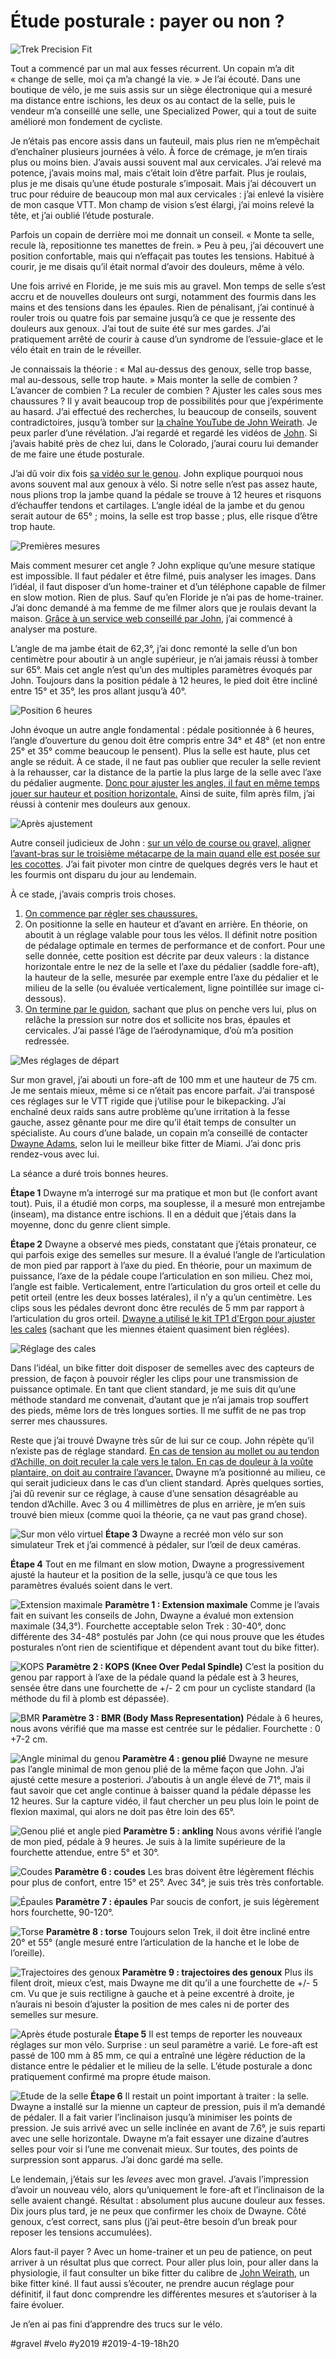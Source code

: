 # Étude posturale : payer ou non  ?

![Trek Precision Fit](_i/P1090329.webp)

Tout a commencé par un mal aux fesses récurrent. Un copain m’a dit « change de selle, moi ça m’a changé la vie. » Je l’ai écouté. Dans une boutique de vélo, je me suis assis sur un siège électronique qui a mesuré ma distance entre ischions, les deux os au contact de la selle, puis le vendeur m’a conseillé une selle, une Specialized Power, qui a tout de suite amélioré mon fondement de cycliste.

Je n’étais pas encore assis dans un fauteuil, mais plus rien ne m’empêchait d’enchaîner plusieurs journées à vélo. À force de crémage, je m’en tirais plus ou moins bien. J’avais aussi souvent mal aux cervicales. J’ai relevé ma potence, j’avais moins mal, mais c’était loin d’être parfait. Plus je roulais, plus je me disais qu’une étude posturale s’imposait. Mais j’ai découvert un truc pour réduire de beaucoup mon mal aux cervicales : j’ai enlevé la visière de mon casque VTT. Mon champ de vision s’est élargi, j’ai moins relevé la tête, et j’ai oublié l’étude posturale.

Parfois un copain de derrière moi me donnait un conseil. « Monte ta selle, recule là, repositionne tes manettes de frein. » Peu à peu, j’ai découvert une position confortable, mais qui n’effaçait pas toutes les tensions. Habitué à courir, je me disais qu’il était normal d’avoir des douleurs, même à vélo.

Une fois arrivé en Floride, je me suis mis au gravel. Mon temps de selle s’est accru et de nouvelles douleurs ont surgi, notamment des fourmis dans les mains et des tensions dans les épaules. Rien de pénalisant, j’ai continué à rouler trois ou quatre fois par semaine jusqu’à ce que je ressente des douleurs aux genoux. J’ai tout de suite été sur mes gardes. J’ai pratiquement arrêté de courir à cause d’un syndrome de l’essuie-glace et le vélo était en train de le réveiller.

Je connaissais la théorie : « Mal au-dessus des genoux, selle trop basse, mal au-dessous, selle trop haute. » Mais monter la selle de combien ? L’avancer de combien ? La reculer de combien ? Ajuster les cales sous mes chaussures ? Il y avait beaucoup trop de possibilités pour que j’expérimente au hasard. J’ai effectué des recherches, lu beaucoup de conseils, souvent contradictoires, jusqu’à tomber sur [la chaîne YouTube de John Weirath](https://www.youtube.com/channel/UCr43Lgwqryq_QM00L1xJb4A). Je peux parler d’une révélation. J’ai regardé et regardé les vidéos de [John](https://bikefitadviser.com). Si j’avais habité près de chez lui, dans le Colorado, j’aurai couru lui demander de me faire une étude posturale.

J’ai dû voir dix fois [sa vidéo sur le genou](https://www.youtube.com/watch?v=S7HE4ogNlbY). John explique pourquoi nous avons souvent mal aux genoux à vélo. Si notre selle n’est pas assez haute, nous plions trop la jambe quand la pédale se trouve à 12 heures et risquons d’échauffer tendons et cartilages. L’angle idéal de la jambe et du genou serait autour de 65° ; moins, la selle est trop basse ; plus, elle risque d’être trop haute.

![Premières mesures](_i/bikeFit-Diverge-Standard-12hplus.webp)

Mais comment mesurer cet angle ? John explique qu’une mesure statique est impossible. Il faut pédaler et être filmé, puis analyser les images. Dans l’idéal, il faut disposer d’un home-trainer et d’un téléphone capable de filmer en slow motion. Rien de plus. Sauf qu’en Floride je n’ai pas de home-trainer. J’ai donc demandé à ma femme de me filmer alors que je roulais devant la maison. [Grâce à un service web conseillé par John](https://www.motionysis.com/video/), j’ai commencé à analyser ma posture.

L’angle de ma jambe était de 62,3°, j’ai donc remonté la selle d’un bon centimètre pour aboutir à un angle supérieur, je n’ai jamais réussi à tomber sur 65°. Mais cet angle n’est qu’un des multiples paramètres évoqués par John. Toujours dans la position pédale à 12 heures, le pied doit être incliné entre 15° et 35°, les pros allant jusqu’à 40°.

![Position 6 heures](_i/bikeFit-Diverge-plus10-6hplusbis.webp)

John évoque un autre angle fondamental : pédale positionnée à 6 heures, l’angle d’ouverture du genou doit être compris entre 34° et 48° (et non entre 25° et 35° comme beaucoup le pensent). Plus la selle est haute, plus cet angle se réduit. À ce stade, il ne faut pas oublier que reculer la selle revient à la rehausser, car la distance de la partie la plus large de la selle avec l’axe du pédalier augmente. [Donc pour ajuster les angles, il faut en même temps jouer sur hauteur et position horizontale.](https://www.youtube.com/watch?v=SZhWVZq2qUc&t=) Ainsi de suite, film après film, j’ai réussi à contenir mes douleurs aux genoux.

![Après ajustement](_i/bikeFit-Diverge-plus7-12hplus.webp)

Autre conseil judicieux de John : [sur un vélo de course ou gravel, aligner l’avant-bras sur le troisième métacarpe de la main quand elle est posée sur les cocottes](https://www.youtube.com/watch?v=O9jq4WBrKOY). J’ai fait pivoter mon cintre de quelques degrés vers le haut et les fourmis ont disparu du jour au lendemain.

À ce stade, j’avais compris trois choses.

1. [On commence par régler ses chaussures.](https://blog.bikefit.com/how-to-fit-a-road-bicycle/)
2. On positionne la selle en hauteur et d’avant en arrière. En théorie, on aboutit à un réglage valable pour tous les vélos. Il définit notre position de pédalage optimale en termes de performance et de confort. Pour une selle donnée, cette position est décrite par deux valeurs : la distance horizontale entre le nez de la selle et l’axe du pédalier (saddle fore-aft), la hauteur de la selle, mesurée par exemple entre l’axe du pédalier et le milieu de la selle (ou évaluée verticalement, ligne pointillée sur image ci-dessous).
3. [On termine par le guidon](https://www.youtube.com/watch?v=TQ34hed0qBw), sachant que plus on penche vers lui, plus on relâche la pression sur notre dos et sollicite nos bras, épaules et cervicales. J’ai passé l’âge de l’aérodynamique, d’où m’a position redressée.

![Mes réglages de départ](_i/diverge01.webp)

Sur mon gravel, j’ai abouti un fore-aft de 100 mm et une hauteur de 75 cm. Je me sentais mieux, même si ce n’était pas encore parfait. J’ai transposé ces réglages sur le VTT rigide que j’utilise pour le bikepacking. J’ai enchaîné deux raids sans autre problème qu’une irritation à la fesse gauche, assez gênante pour me dire qu’il était temps de consulter un spécialiste. Au cours d’une balade, un copain m’a conseillé de contacter [Dwayne Adams](https://www.instagram.com/citybikesdwayne/), selon lui le meilleur bike fitter de Miami. J’ai donc pris rendez-vous avec lui.

La séance a duré trois bonnes heures.

**Étape 1** Dwayne m’a interrogé sur ma pratique et mon but (le confort avant tout). Puis, il a étudié mon corps, ma souplesse, il a mesuré mon entrejambe (inseam), ma distance entre ischions. Il en a déduit que j’étais dans la moyenne, donc du genre client simple.

**Étape 2** Dwayne a observé mes pieds, constatant que j’étais pronateur, ce qui parfois exige des semelles sur mesure. Il a évalué l’angle de l’articulation de mon pied par rapport à l’axe du pied. En théorie, pour un maximum de puissance, l’axe de la pédale coupe l’articulation en son milieu. Chez moi, l’angle est faible. Verticalement, entre l’articulation du gros orteil et celle du petit orteil (entre les deux bosses latérales), il n’y a qu’un centimètre. Les clips sous les pédales devront donc être reculés de 5 mm par rapport à l’articulation du gros orteil. [Dwayne a utilisé le kit TP1 d’Ergon pour ajuster les cales](http://www.ergon-bike.com/en/product.html?a=bikefitting&w=mountain#tp-series) (sachant que les miennes étaient quasiment bien réglées).

![Réglage des cales](_i/pedalforeaft.webp)

Dans l’idéal, un bike fitter doit disposer de semelles avec des capteurs de pression, de façon à pouvoir régler les clips pour une transmission de puissance optimale. En tant que client standard, je me suis dit qu’une méthode standard me convenait, d’autant que je n’ai jamais trop souffert des pieds, même lors de très longues sorties. Il me suffit de ne pas trop serrer mes chaussures.

Reste que j’ai trouvé Dwayne très sûr de lui sur ce coup. John répète qu’il n’existe pas de réglage standard. [En cas de tension au mollet ou au tendon d’Achille, on doit reculer la cale vers le talon. En cas de douleur à la voûte plantaire, on doit au contraire l’avancer.](https://blog.bikefit.com/how-to-fit-a-road-bicycle/) Dwayne m’a positionné au milieu, ce qui serait judicieux dans le cas d’un client standard. Après quelques sorties, j’ai dû revenir sur ce réglage, à cause d’une sensation désagréable au tendon d’Achille. Avec 3 ou 4 millimètres de plus en arrière, je m’en suis trouvé bien mieux (comme quoi la théorie, ça ne vaut pas grand chose).

![Sur mon vélo virtuel](_i/citybikesdwayne_1555500651_3.webp)
**Étape 3** Dwayne a recréé mon vélo sur son simulateur Trek et j’ai commencé à pédaler, sur l’œil de deux caméras.

**Étape 4** Tout en me filmant en slow motion, Dwayne a progressivement ajusté la hauteur et la position de la selle, jusqu’à ce que tous les paramètres évalués soient dans le vert.

![Extension maximale](_i/extensionmax.webp)
**Paramètre 1 : Extension maximale** Comme je l’avais fait en suivant les conseils de John, Dwayne a évalué mon extension maximale (34,3°). Fourchette acceptable selon Trek : 30-40°, donc différente des 34-48° postulés par John (ce qui nous prouve que les études posturales n’ont rien de scientifique et dépendent avant tout du bike fitter).

![KOPS](_i/kops.webp)
**Paramètre 2 : KOPS (Knee Over Pedal Spindle)** C’est la position du genou par rapport à l’axe de la pédale quand la pédale est à 3 heures, sensée être dans une fourchette de +/- 2 cm pour un cycliste standard (la méthode du fil à plomb est dépassée).

![BMR](_i/bmr.webp)
**Paramètre 3 : BMR (Body Mass Representation)** Pédale à 6 heures, nous avons vérifié que ma masse est centrée sur le pédalier. Fourchette : 0 +7-2 cm.

![Angle minimal du genou](_i/custombis.webp)
**Paramètre 4 : genou plié** Dwayne ne mesure pas l’angle minimal de mon genou plié de la même façon que John. J’ai ajusté cette mesure a posteriori. J’aboutis à un angle élevé de 71°, mais il faut savoir que cet angle continue à baisser quand la pédale dépasse les 12 heures. Sur la capture vidéo, il faut chercher un peu plus loin le point de flexion maximal, qui alors ne doit pas être loin des 65°.

![Genou plié et angle pied](_i/dw1.webp)
**Paramètre 5 : ankling** Nous avons vérifié l’angle de mon pied, pédale à 9 heures. Je suis à la limite supérieure de la fourchette attendue, entre 5° et 30°.

![Coudes](_i/elbow.webp)
**Paramètre 6 : coudes** Les bras doivent être légèrement fléchis pour plus de confort, entre 15° et 25°. Avec 34°, je suis très très confortable.

![Épaules](_i/epaules.webp)
**Paramètre 7 : épaules** Par soucis de confort, je suis légèrement hors fourchette, 90-120°.

![Torse](_i/torse.webp)
**Paramètre 8 : torse** Toujours selon Trek, il doit être incliné entre 20° et 55° (angle mesuré entre l’articulation de la hanche et le lobe de l’oreille).

![Trajectoires des genoux](_i/face.webp)
**Paramètre 9 : trajectoires des genoux** Plus ils filent droit, mieux c’est, mais Dwayne me dit qu’il a une fourchette de +/- 5 cm. Vu que je suis rectiligne à gauche et à peine excentré à droite, je n’aurais ni besoin d’ajuster la position de mes cales ni de porter des semelles sur mesure.

![Après étude posturale](_i/divergeafter.webp)
**Étape 5** Il est temps de reporter les nouveaux réglages sur mon vélo. Surprise : un seul paramètre a varié. Le fore-aft est passé de 100 mm à 85 mm, ce qui a entraîné une légère réduction de la distance entre le pédalier et le milieu de la selle. L’étude posturale a donc pratiquement confirmé ma propre étude maison.

![Etude de la selle](_i/citybikesdwayne_1555500651_1.webp)
**Étape 6** Il restait un point important à traiter : la selle. Dwayne a installé sur la mienne un capteur de pression, puis il m’a demandé de pédaler. Il a fait varier l’inclinaison jusqu’à minimiser les points de pression. Je suis arrivé avec un selle inclinée en avant de 7.6°, je suis reparti avec une selle horizontale. Dwayne m’a fait essayer une dizaine d’autres selles pour voir si l’une me convenait mieux. Sur toutes, des points de surpression sont apparus. J’ai donc gardé ma selle.

Le lendemain, j’étais sur les *levees* avec mon gravel. J’avais l’impression d’avoir un nouveau vélo, alors qu’uniquement le fore-aft et l’inclinaison de la selle avaient changé. Résultat : absolument plus aucune douleur aux fesses. Dix jours plus tard, je ne peux que confirmer les choix de Dwayne. Côté genoux, c’est correct, sans plus (j’ai peut-être besoin d’un break pour reposer les tensions accumulées).

Alors faut-il payer ? Avec un home-trainer et un peu de patience, on peut arriver à un résultat plus que correct. Pour aller plus loin, pour aller dans la physiologie, il faut consulter un bike fitter du calibre de [John Weirath](https://bikefitadviser.com), un bike fitter kiné. Il faut aussi s’écouter, ne prendre aucun réglage pour définitif, il faut donc comprendre les différentes mesures et s’autoriser à la faire évoluer.

Je n’en ai pas fini d’apprendre des trucs sur le vélo.

#gravel #velo #y2019 #2019-4-19-18h20
